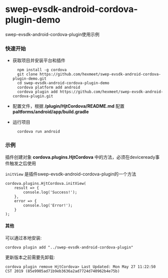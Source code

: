 
# swep-evsdk-android-cordova-plugin-demo
swep-evsdk-android-cordova-plugin使用示例

### 快速开始
- 获取项目并安装平台和插件

        npm install -g cordova
        git clone https://github.com/hexmeet/swep-evsdk-android-cordova-plugin-demo.git
        cd swep-evsdk-android-cordova-plugin-demo
        cordova platform add android
        cordova plugin add https://github.com/hexmeet/swep-evsdk-android-cordova-plugin.git
- 配置文件，根据 **/plugin/HjtCordova/README.md** 配置 **paltforms/android/app/build.gradle**
- 运行项目

        cordova run android

### 示例
插件创建对象 **cordova.plugins.HjtCordova** 中的方法，必须在deviceready事件触发之后使用

 `initView` 是插件swep-evsdk-android-cordova-plugin的一个方法

    cordova.plugins.HjtCordova.initView(
        result => {
            console.log('Success!');
        },
        error => {
            console.log('Error!');
        }
    );


#### 其他
可以通过本地安装:

    cordova plugin add "../swep-evsdk-android-cordova-plugin"
更新版本之前需要先卸载:

    cordova plugin remove HjtCordova> Last Updated: Mon May 27 11:22:50 CST 2019 (85e9905ad71b9eb3636a2ad7724d740962b4e75b)
